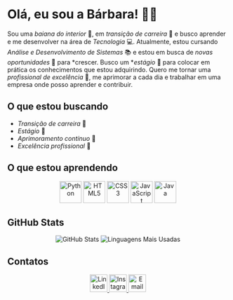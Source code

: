 # Olá, eu sou a Bárbara! 👩‍💻

Sou uma *baiana do interior* 🌵, em *transição de carreira* 🔄 e busco aprender e me desenvolver na área de *Tecnologia* 💻. Atualmente, estou cursando *Análise e Desenvolvimento de Sistemas* 📚 e estou em busca de *novas oportunidades* 🚀 para *crescer. Busco um **estágio* 📑 para colocar em prática os conhecimentos que estou adquirindo. Quero me tornar uma *profissional de excelência* 🌟, me aprimorar a cada dia e trabalhar em uma empresa onde posso aprender e contribuir.

## O que estou buscando

- *Transição de carreira* 🔄
- *Estágio* 📑
- *Aprimoramento contínuo* 🔧
- *Excelência profissional* 🌟

## O que estou aprendendo

<p align="center">
  <img src="https://upload.wikimedia.org/wikipedia/commons/c/c3/Python-logo-notext.svg" width="50" alt="Python">
  <img src="https://upload.wikimedia.org/wikipedia/commons/6/6a/HTML5_logo_and_wordmark.svg" width="50" alt="HTML5">
  <img src="https://upload.wikimedia.org/wikipedia/commons/9/96/CSS3_logo.svg" width="50" alt="CSS3">
  <img src="https://upload.wikimedia.org/wikipedia/commons/6/6a/JavaScript-logo.png" width="50" alt="JavaScript">
  <img src="https://upload.wikimedia.org/wikipedia/commons/3/30/Java_programming_language_logo.svg" width="50" alt="Java">
</p>

## GitHub Stats

<p align="center">
  <img src="https://github-readme-stats.vercel.app/api?username=barbarabastossantos&show_icons=true&theme=radical" alt="GitHub Stats">
  <img src="https://github-readme-stats.vercel.app/api/top-langs/?username=barbarabastossantos&layout=compact&theme=radical" alt="Linguagens Mais Usadas">
</p>

## Contatos

<p align="center">
  <a href="https://www.linkedin.com/in/barbara-dos-santos-bastos-0080571b6">
    <img src="https://upload.wikimedia.org/wikipedia/commons/0/01/LinkedIn_Logo_2023.png" width="40" alt="LinkedIn">
  </a>
  <a href="https://www.instagram.com/barbara_s_bastos">
    <img src="https://upload.wikimedia.org/wikipedia/commons/a/a5/Instagram_icon.png" width="40" alt="Instagram">
  </a>
  <a href="mailto:barbara.bastos1995@gmail.com">
    <img src="https://upload.wikimedia.org/wikipedia/commons/3/3f/Envelope_icon.svg" width="40" alt="Email">
  </a>
</p>

